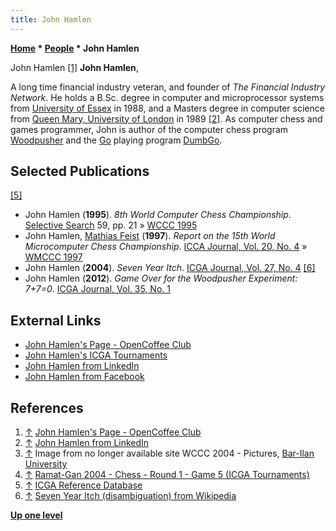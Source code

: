 ```yaml
---
title: John Hamlen
---
```

**[Home](Home "Home") \* [People](People "People") \* John Hamlen**



 [](http://opencoffee.ning.com/profile/JohnHamlen) John Hamlen <a id="cite-note-1" href="#cite-ref-1">[1]</a> 
**John Hamlen**,  

A long time financial industry veteran, and founder of *The Financial Industry Network*. He holds a B.Sc. degree in computer and microprocessor systems from [University of Essex](https://en.wikipedia.org/wiki/University_of_Essex) in 1988, and a Masters degree in computer science from [Queen Mary, University of London](Queen_Mary,_University_of_London "Queen Mary, University of London") in 1989 <a id="cite-note-2" href="#cite-ref-2">[2]</a>. As computer chess and games programmer, John is author of the computer chess program [Woodpusher](Woodpusher "Woodpusher") and the [Go](Go "Go") playing program [DumbGo](https://www.game-ai-forum.org/icga-tournaments/program.php?id=139). 



## Selected Publications


<a id="cite-note-5" href="#cite-ref-5">[5]</a>



* John Hamlen (**1995**). *8th World Computer Chess Championship*. [Selective Search](Selective_Search "Selective Search") 59, pp. 21 » [WCCC 1995](WCCC_1995 "WCCC 1995")
* John Hamlen, [Mathias Feist](Mathias_Feist "Mathias Feist") (**1997**). *Report on the 15th World Microcomputer Chess Championship*. [ICCA Journal, Vol. 20, No. 4](ICGA_Journal#20_4 "ICGA Journal") » [WMCCC 1997](WMCCC_1997 "WMCCC 1997")
* John Hamlen (**2004**). *Seven Year Itch*. [ICGA Journal, Vol. 27, No. 4](ICGA_Journal#27_4 "ICGA Journal") <a id="cite-note-6" href="#cite-ref-6">[6]</a>
* John Hamlen (**2012**). *Game Over for the Woodpusher Experiment: 7+7=0*. [ICGA Journal, Vol. 35, No. 1](ICGA_Journal#35_1 "ICGA Journal")


## External Links


* [John Hamlen's Page - OpenCoffee Club](http://opencoffee.ning.com/profile/JohnHamlen)
* [John Hamlen's ICGA Tournaments](https://www.game-ai-forum.org/icga-tournaments/person.php?id=81)
* [John Hamlen from LinkedIn](http://uk.linkedin.com/in/johnhamlen)
* [John Hamlen from Facebook](http://www.facebook.com/johnhamlen)


## References


1. <a id="cite-ref-1" href="#cite-note-1">↑</a> [John Hamlen's Page - OpenCoffee Club](http://opencoffee.ning.com/profile/JohnHamlen)
2. <a id="cite-ref-2" href="#cite-note-2">↑</a> [John Hamlen from LinkedIn](http://uk.linkedin.com/in/johnhamlen)
3. <a id="cite-ref-3" href="#cite-note-3">↑</a> Image from no longer available site WCCC 2004 - Pictures, [Bar-Ilan University](Bar-Ilan_University "Bar-Ilan University")
4. <a id="cite-ref-4" href="#cite-note-4">↑</a> [Ramat-Gan 2004 - Chess - Round 1 - Game 5 (ICGA Tournaments)](https://www.game-ai-forum.org/icga-tournaments/round.php?tournament=24&round=1&id=5)
5. <a id="cite-ref-5" href="#cite-note-5">↑</a> [ICGA Reference Database](ICGA_Journal#RefDB "ICGA Journal")
6. <a id="cite-ref-6" href="#cite-note-6">↑</a> [Seven Year Itch (disambiguation) from Wikipedia](https://en.wikipedia.org/wiki/Seven_Year_Itch_%28disambiguation%29)

**[Up one level](People "People")**







 
